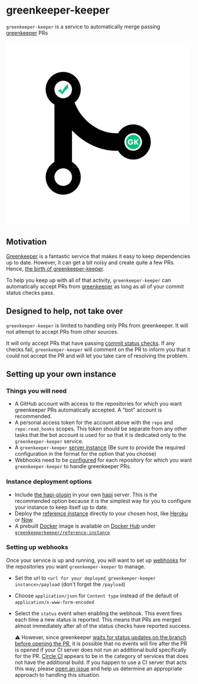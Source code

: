 # greenkeeper-keeper

`greenkeeper-keeper` is a service to automatically merge passing [greenkeeper](https://greenkeeper.io) PRs

![greenkeeper-keeper](./greenkeeper-keeper.jpg)

## Motivation

[Greenkeeper](https://greenkeeper.io) is a fantastic service that makes it easy to keep dependencies up to date. However, it can get a bit noisy and create quite a few PRs. Hence, [the birth of greenkeeper-keeper](https://medium.com/@kurtiskemple/keeping-up-with-greenkeeper-io-a8d6c1703e4a).

To help you keep up with all of that activity, `greenkeeper-keeper` can automatically accept PRs from [greenkeeper](https://github.com/integration/greenkeeper) as long as all of your commit status checks pass.

## Designed to help, not take over

`greenkeeper-keeper` is limited to handling only PRs from greenkeeper. It will not attempt to accept PRs from other sources.

It will only accept PRs that have passing [commit status checks](https://help.github.com/articles/about-required-status-checks/). If any checks fail, `greenkeeper-keeper` will comment on the PR to inform you that it could not accept the PR and will let you take care of resolving the problem.

## Setting up your own instance

### Things you will need

* A GitHub account with access to the repositories for which you want greenkeeper PRs automatically accepted. A "bot" account is recommended.
* A personal access token for the account above with the `repo` and `repo:read_hooks` scopes. This token should be separate from any other tasks that the bot account is used for so that it is dedicated only to the `greenkeeper-keeper` service.
* A `greenkeeper-keeper` [server instance](#instance-deployment-options) (Be sure to provide the required configuration in the format for the option that you choose)
* Webhooks need to be [configured](#setting-up-webhooks) for each repository for which you want `greenkeeper-keeper` to handle greenkeeper PRs.

### Instance deployment options

* Include [the hapi-plugin](https://github.com/greenkeeper-keeper/hapi-greenkeeper-keeper) in your own [hapi](https://hapijs.com) server. This is the recommended option because it is the simplest way for you to configure your instance to keep itself up to date.
* Deploy the [reference instance](https://github.com/greenkeeper-keeper/reference-instance) directly to your chosen host, like [Heroku](https://github.com/greenkeeper-keeper/reference-instance#heroku) or [Now](https://github.com/greenkeeper-keeper/reference-instance#zeit-now).
* A prebuilt [Docker](https://www.docker.com/) image is available on [Docker Hub](https://hub.docker.com/) under [`greenkeeperkeeper/reference-instance`](https://hub.docker.com/r/greenkeeperkeeper/reference-instance/)

### Setting up webhooks

Once your service is up and running, you will want to set up [webhooks](https://developer.github.com/webhooks) for the repositories you want `greenkeeper-keeper` to manage.

* Set the url to `<url for your deployed greenkeeper-keeper instance>/payload` (don't forget the `/payload`)
* Choose `application/json` for `Content type` instead of the default of `application/x-www-form-encoded`
* Select the `status` event when enabling the webhook. This event fires each time a new status is reported. This means that PRs are merged almost immediately after all of the status checks have reported success. 

  :warning: However, since greenkeeper [waits for status updates on the branch before opening the PR](https://greenkeeper.io/docs.html#greenkeeper-step-by-step), it is possible that no events will fire after the PR is opened if your CI server does not run an additional build specifically for the PR. [Circle CI](https://circleci.com/) appears to be in the category of services that does not have the additional build. If you happen to use a CI server that acts this way, please [open an issue](https://github.com/greenkeeper-keeper/meta/issues/new) and help us determine an appropriate approach to handling this situation.
